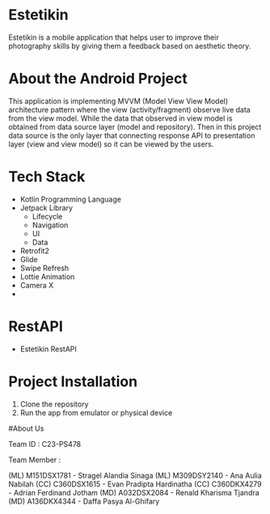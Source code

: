 # Estetikin
Estetikin is a mobile application that helps user to improve their photography skills by giving them a feedback based on aesthetic theory.

# About the Android Project
This application is implementing MVVM (Model View View Model) architecture pattern where the view (activity/fragment) observe live data from the view model. 
While the data that observed in view model is obtained from data source layer (model and repository). 
Then in this project data source is the only layer that connecting response API to presentation layer (view and view model) so it can be viewed by the users.

# Tech Stack
- Kotlin Programming Language
- Jetpack Library
  - Lifecycle
  - Navigation
  - UI
  - Data
- Retrofit2
- Glide
- Swipe Refresh
- Lottie Animation
- Camera X
- 
# RestAPI
- Estetikin RestAPI

# Project Installation
1. Clone the repository
2. Run the app from emulator or physical device 

#About Us 

Team ID : C23-PS478

Team Member : 

(ML) M151DSX1781	- Stragel Alandia Sinaga
(ML) M309DSY2140	- Ana Aulia Nabilah 
(CC) C360DSX1615	- Evan Pradipta Hardinatha 
(CC) C360DKX4279	- Adrian Ferdinand Jotham 
(MD) A032DSX2084	- Renald Kharisma Tjandra 
(MD) A136DKX4344	- Daffa Pasya Al-Ghifary 

